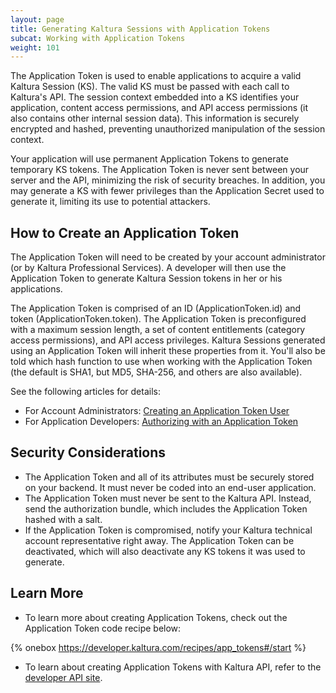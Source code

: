 ```yaml
---
layout: page
title: Generating Kaltura Sessions with Application Tokens
subcat: Working with Application Tokens
weight: 101
---
```


The Application Token is used to enable applications to acquire a valid Kaltura Session (KS). The valid KS must be passed with each call to Kaltura's API. The session context embedded into a KS identifies your application, content access permissions, and API access permissions (it also contains other internal session data). This information is securely encrypted and hashed, preventing unauthorized manipulation of the session context.

Your application will use permanent Application Tokens to generate temporary KS tokens. The Application Token is never sent between your server and the API, minimizing the risk of security breaches. In addition, you may generate a KS with fewer privileges than the Application Secret used to generate it, limiting its use to potential attackers.

## How to Create an Application Token  

The Application Token will need to be created by your account administrator (or by Kaltura Professional Services). A developer will then use the Application Token to generate Kaltura Session tokens in her or his applications.

The Application Token is comprised of an ID (ApplicationToken.id) and token (ApplicationToken.token). The Application Token is preconfigured with a maximum session length, a set of content entitlements (category access permissions), and API access privileges. Kaltura Sessions generated using an Application Token will inherit these properties from it. You'll also be told which hash function to use when working with the Application Token (the default is SHA1, but MD5, SHA-256, and others are also available).

See the following articles for details:

* For Account Administrators: [Creating an Application Token User](https://vpaas.kaltura.com/documentation/Media-Ingest-and-Preperation/Account-Representative-Steps.html)
* For Application Developers: [Authorizing with an Application Token](https://vpaas.kaltura.com/documentation/Media-Ingest-and-Preperation/Authorizing-With-Application-Token.html)

## Security Considerations  

* The Application Token and all of its attributes must be securely stored on your backend. It must never be coded into an end-user application.
* The Application Token must never be sent to the Kaltura API. Instead, send the authorization bundle, which includes the Application Token hashed with a salt.
* If the Application Token is compromised, notify your Kaltura technical account representative right away. The Application Token can be deactivated, which will also deactivate any KS tokens it was used to generate.

## Learn More  

* To learn more about creating Application Tokens, check out the Application Token code recipe below:

{% onebox https://developer.kaltura.com/recipes/app_tokens#/start %}

* To learn about creating Application Tokens with Kaltura API, refer to the [developer API site](https://developer.kaltura.com/api-docs/#/appToken).
